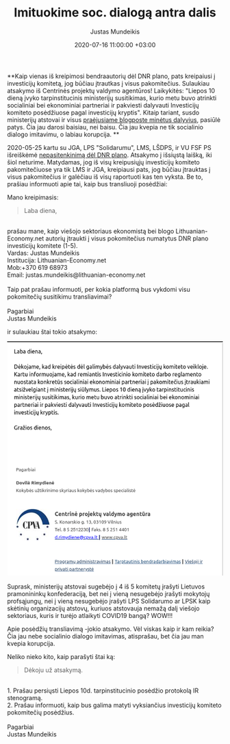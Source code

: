 ﻿---
title:  Imituokime soc. dialogą antra dalis
date:  2020-07-16 11:00:00 +03:00
author:  Justas Mundeikis
layout:  post
comments:  true
citation:  true
permalink:  2020/07/16/imituokim-soc-dialoga-2
image:    /assets/2020/07/16/corruption.jpeg
thumbnail: /assets/2020/07/16/thumb.corruption.jpeg
categories:
 - Ekonomika
tags:
 - Ekonomika
 - Covid19
---

**Kaip vienas iš kreipimosi bendraautorių dėl DNR plano, pats kreipaiusi į investicijų komitetą, jog būčiau įtrautkas į visus pakomitečius. Sulaukiau atsakymo iš Centrinės projektų valdymo agentūros! Laikykitės: "Liepos 10 dieną įvyko tarpinstitucinis ministerijų susitikimas, kurio metu buvo atrinkti socialiniai bei ekonominiai partneriai ir pakviesti dalyvauti Investicijų komiteto posėdžiuose pagal investicijų kryptis". Kitaip tariant, susdo ministerijų atstovai ir visus [praėjusiame blogposte minėtus dalyvius](http://lithuanian-economy.net/2020/07/14/milijardai-paskirstyti-imituokim-soc-dialoga), pasiūlė patys. Čia jau darosi baisiau, nei baisu. Čia jau kvepia ne tik socialinio dialogo imitavimu, o labiau korupcija. ** <!--more-->

2020-05-25 kartu su JGA, LPS "Solidarumu", LMS, LŠDPS, ir VU FSF PS išreiškėmė [nepasitenkinimą dėl DNR plano](http://lithuanian-economy.net/2020/05/24/PS-kreipimasis-del-FinMin-DNR-plano/). Atsakymo į išsiųstą laišką, iki šiol neturime.  Matydamas, jog iš visų kreipusiųjų investicijų komiteto pakomitečiuose yra tik LMS ir JGA, kreipiausi pats, jog būčiau įtrauktas į visus pakomitečius ir galėčiau iš visų raportuoti kas ten vyksta. Be to, prašiau informuoti apie tai, kaip bus transliuoji posėdžiai:


Mano kreipimasis:

>Laba diena,<br>
<br>
prašau mane, kaip viešojo sektoriaus  ekonomistą bei blogo Lithuanian-Economy.net autorių įtraukti į visus pokomitečius numatytus DNR plano investicijų komitete (1-5).
<br>
Vardas: Justas Mundeikis<br>
Institucija: Lithuanian-Economy.net<br>
Mob:+370 619 68973<br>
Email: justas.mundeikis@lithuanian-economy.net<br>
<br>
Taip pat prašau informuoti, per kokia platformą bus vykdomi visu pokomitečių susitikimu transliavimai?<br>
<br>
Pagarbiai<br>
Justas Mundeikis

ir sulaukiau štai tokio atsakymo:

![](/assets/2020/07/16/atsakymas.png)

Suprask, ministerijų atstovai sugebėjo į 4 iš 5 komitetų įrašyti Lietuvos pramonininkų konfederaciją, bet nei į vieną nesugebėjo įrašyti mokytojų profsąjungų, nei į vieną nesugebėjo įrašyti LPS Solidarumo ar LPSK kaip skėtinių organizacijų atstovų, kuriuos atstovauja nemažą dalį viešojo sektoriaus, kuris ir turėjo atlaikyti COVID19 bangą? WOW!!!

Apie posėdžių transliavimą -jokio atsakymo. Vėl viskas kaip ir kam reikia? Čia jau nebe socialinio dialogo imitavimas, atisprašau, bet čia jau man kvepia korupcija.

Neliko nieko kito, kaip parašyti štai ką:

>Dėkoju už atsakymą.<br>
<br>
1. Prašau persiųsti Liepos 10d. tarpinstitucinio posėdžio protokolą IR stenogramą.<br>
2. Prašau informuoti, kaip bus galima matyti vyksiančius investicijų komiteto pokomitečių posėdžius.<br>
<br>
Pagarbiai<br>
Justas Mundeikis
